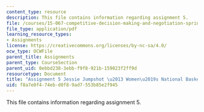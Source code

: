 ```yaml
---
content_type: resource
description: This file contains information regarding assignment 5.
file: /courses/15-067-competitive-decision-making-and-negotiation-spring-2011/f8a7e0f474ebd0f89ad7553b85e2f945_MIT15_067S11_assgn05analys.pdf
file_type: application/pdf
learning_resource_types:
- Assignments
license: https://creativecommons.org/licenses/by-nc-sa/4.0/
ocw_type: OCWFile
parent_title: Assignments
parent_type: CourseSection
parent_uid: 0ebbd238-3ebb-f9f8-921b-159023f2ff9d
resourcetype: Document
title: "Assignment 5 Jessie Jumpshot \u2013 Women\u2019s National Basketball League"
uid: f8a7e0f4-74eb-d0f8-9ad7-553b85e2f945
---
```

This file contains information regarding assignment 5.